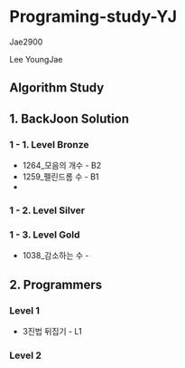 # Programing-study-YJ
Jae2900

Lee YoungJae

## Algorithm Study
## 1. BackJoon Solution
### 1 - 1. Level Bronze
* 1264_모음의 개수  - B2
* 1259_펠린드롬 수  - B1
*


### 1 - 2. Level Silver

### 1 - 3. Level Gold
* 1038_감소하는 수 - 

## 2. Programmers
### Level 1
* 3진법 뒤집기   - L1
### Level 2
